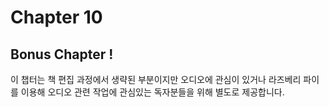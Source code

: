 # Chapter 10

Bonus Chapter !
----------------------------------

이 챕터는 책 편집 과정에서 생략된 부분이지만 오디오에 관심이 있거나 라즈베리 파이를 이용해 오디오 관련 작업에 관심있는 독자분들을 위해 별도로 제공합니다.
